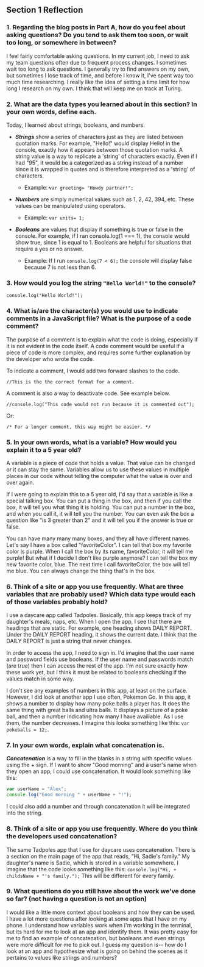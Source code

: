 ## Section 1 Reflection

### 1. Regarding the blog posts in Part A, how do you feel about asking questions? Do you tend to ask them too soon, or wait too long, or somewhere in between?

I feel fairly comfortable asking questions. In my current job, I need to ask my team questions often due to frequent process changes. I sometimes wait too long to ask questions. I generally try to find answers on my own, but sometimes I lose track of time, and before I know it, I've spent way too much time researching. I really like the idea of setting a time limit for how long I research on my own. I think that will keep me on track at Turing.




### 2. What are the data types you learned about in this section? In your own words, define each.

   Today, I learned about strings, booleans, and numbers.

   - **_Strings_** show a series of characters just as they are listed between quotation marks. For example, "Hello!" would display Hello! in the console, exactly how it appears between those quotation marks. A string value is a way to replicate a 'string' of characters exactly. Even if I had "95", it would be a categorized as a string instead of a number since it is wrapped in quotes and is therefore interpreted as a 'string' of characters.
    
       - Example: `var greeting= "Howdy partner!";`

   - **_Numbers_** are simply numerical values such as 1, 2, 42, 394, etc. These values can be manipulated using operators.
    
       - Example: `var units= 1;`

   - **_Booleans_** are values that display if something is true or false in the console. For example, if I ran console.log(1 === 1), the console would show true, since 1 is equal to 1. Booleans are helpful for situations that require a yes or no answer.
    
        - Example: If I run `console.log(7 < 6);` the console will display false because 7 is not less than 6.




### 3. How would you log the string `"Hello World!"` to the console?

   `console.log("Hello World!");`




### 4. What is/are the character(s) you would use to indicate comments in a JavaScript file? What is the purpose of a code comment?

   The purpose of a comment is to explain what the code is doing, especially if it is not evident in the code itself. A code comment would be useful if a piece of code is more complex, and requires some further explanation by the developer who wrote the code. 
    
   To indicate a comment, I would add two forward slashes to the code.
    
    
   `//This is the the correct format for a comment.`
    
   A comment is also a way to deactivate code. See example below.
    
   `//console.log("This code would not run because it is commented out");`
    
   Or:
    
   `/* For a longer comment, this way might be easier. */ `


### 5. In your own words, what is a variable? How would you explain it to a 5 year old?

   A variable is a piece of code that holds a value. That value can be changed or it can stay the same.
   Variables allow us to use these values in multiple places in our code without telling the computer what the value is
   over and over again.   

   If I were going to explain this to a 5 year old, I'd say that a variable is like a special talking box. You can put a
   thing in the box, and then if you call the box, it will tell you what thing it is holding. You can put a number in the box, and when you call it, it will tell    you the number. You can even ask the box a question like "is 3 greater than 2" and it will tell you if the answer is true or false.

   You can have many many many boxes, and they all have different names. Let's say I have a box called "favoriteColor". I can tell that box my favorite color is purple. When I call the box by its name, favoriteColor, it will tell me purple! But what if I decide I don't like purple anymore? I can tell the box my new favorite color, blue. The next time I call favoriteColor, the box will tell me blue. You can always change the thing that's in the box.




### 6. Think of a site or app you use frequently. What are three variables that are probably used? Which data type would each of those variables probably hold?

   I use a daycare app called Tadpoles. Basically, this app keeps track of my daughter's meals, naps, etc. When I open the app, I see that there are headings that are static. For example, one heading shows DAILY REPORT. Under the DAILY REPORT heading, it shows the current date. I think that the DAILY REPORT is just a string that never changes.

   In order to access the app, I need to sign in. I'd imagine that the user name and password fields use booleans. If the user name and passwords match (are true) then I can access the rest of the app. I'm not sure exactly how these work yet, but I think it must be related to booleans checking if the values match in some way.

   I don't see any examples of numbers in this app, at least on the surface. However, I did look at another app I use often, Pokemon Go. In this app, it shows a number to display how many poke balls a player has. It does the same thing with great balls and ultra balls. It displays a picture of a poke ball, and then a number indicating how many I have availiable. As I use them, the number decreases. I imagine this looks something like this: `var pokeballs = 12;`.




### 7. In your own words, explain what concatenation is.

   **_Concatenation_** is a way to fill in the blanks in a string with specific values using the + sign.
    If I want to show "Good morning" and a user's name when they open an app, I could use concatenation. It would look something like this:
   ```javascript
   var userName = "Alex";
   console.log("Good morning " + userName + "!");
   ```

   I could also add a number and through concatenation it will be integrated into the string.




### 8. Think of a site or app you use frequently. Where do you think the developers used concatenation?

   The same Tadpoles app that I use for daycare uses concatenation. There is a section on the main page of the app that reads, "Hi, Sadie's family." My daughter's name is Sadie, which is stored in a variable somewhere. I imagine that the code looks something like this: `console.log("Hi, + childsName + "'s family.");` This will be different for every family.



### 9. What questions do you still have about the work we've done so far? (not having a question is not an option)

   I would like a little more context about booleans and how they can be used. I have a lot more questions after looking at some apps that I have on my phone. I understand how variables work when I'm working in the terminal, but its hard for me to look at an app and identify them. It was pretty easy for me to find an example of concatenation, but booleans and even strings were more difficult for me to pick out. I guess my question is-- how do I look at an app and hypothesize what is going on behind the scenes as it pertains to values like strings and numbers?
